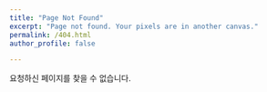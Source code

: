 ```yaml
---
title: "Page Not Found"
excerpt: "Page not found. Your pixels are in another canvas."
permalink: /404.html
author_profile: false

---
```


요청하신 페이지를 찾을 수 없습니다.

<script>
  var GOOG_FIXURL_LANG = 'en';
  var GOOG_FIXURL_SITE = 'https://google.com'
</script>

<script src="https://linkhelp.clients.google.com/tbproxy/lh/wm/fixurl.js">
</script>
